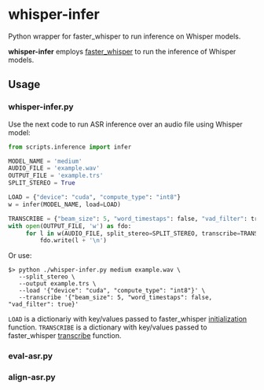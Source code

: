# whisper-infer
Python wrapper for faster_whisper to run inference on Whisper models.

**whisper-infer** employs [faster_whisper](https://github.com/SYSTRAN/faster-whisper/) to run the inference of Whisper models.

## Usage

### whisper-infer.py

Use the next code to run ASR inference over an audio file using Whisper model:
```python
from scripts.inference import infer

MODEL_NAME = 'medium'
AUDIO_FILE = 'example.wav'
OUTPUT_FILE = 'example.trs'
SPLIT_STEREO = True

LOAD = {"device": "cuda", "compute_type": "int8"}
w = infer(MODEL_NAME, load=LOAD)

TRANSCRIBE = {"beam_size": 5, "word_timestaps": false, "vad_filter": true}
with open(OUTPUT_FILE, 'w') as fdo:
     for l in w(AUDIO_FILE, split_stereo=SPLIT_STEREO, transcribe=TRANSCRIBE):
     	 fdo.write(l + '\n')
```

Or use:
```
$> python ./whisper-infer.py medium example.wav \
   --split_stereo \
   --output example.trs \
   --load '{"device": "cuda", "compute_type": "int8"}' \
   --transcribe '{"beam_size": 5, "word_timestaps": false, "vad_filter": true}'
```
`LOAD` is a dictionariy with key/values passed to faster_whisper [initialization](https://github.com/SYSTRAN/faster-whisper/blob/d57c5b40b06e59ec44240d93485a95799548af50/faster_whisper/transcribe.py#L584) function.
`TRANSCRIBE` is a dictionary with key/values passed to faster_whisper [transcribe](https://github.com/SYSTRAN/faster-whisper/blob/d57c5b40b06e59ec44240d93485a95799548af50/faster_whisper/transcribe.py#L705) function.

### eval-asr.py


### align-asr.py


